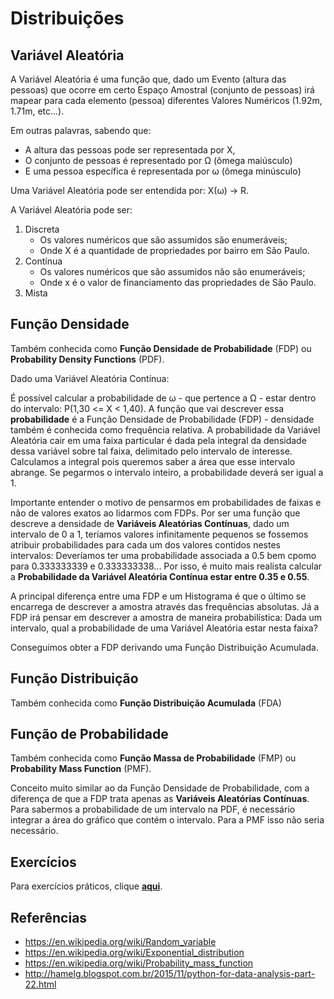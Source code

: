 # Distribuições

## Variável Aleatória

A Variável Aleatória é uma função que, dado um Evento (altura das pessoas) que ocorre em certo Espaço Amostral (conjunto de pessoas) irá mapear para cada elemento (pessoa) diferentes Valores Numéricos (1.92m, 1.71m, etc...).

Em outras palavras, sabendo que:
	
* A altura das pessoas pode ser representada por X, 
* O conjunto de pessoas é representado por Ω (ômega maiúsculo) 
* E uma pessoa específica é representada por ω (ômega minúsculo)

Uma Variável Aleatória pode ser entendida por: X(ω) → R.

A Variável Aleatória pode ser:
1. Discreta
	* Os valores numéricos que são assumidos são enumeráveis;
	* Onde X é a quantidade de propriedades por bairro em São Paulo.
1. Contínua
	* Os valores numéricos que são assumidos não são enumeráveis;
	* Onde x é o valor de financiamento das propriedades de São Paulo.
1. Mista	

## Função Densidade

Também conhecida como **Função Densidade de Probabilidade** (FDP) ou **Probability Density Functions** (PDF).

Dado uma Variável Aleatória Contínua:

É possível calcular a probabilidade de ω - que pertence a Ω - estar dentro do intervalo: P(1,30 <= X < 1,40). A função que vai descrever essa **probabilidade** é a Função Densidade de Probabilidade (FDP) - densidade também é conhecida como frequência relativa. A probabilidade da Variável Aleatória cair em uma faixa particular é dada pela integral da densidade dessa variável sobre tal faixa, delimitado pelo intervalo de interesse. Calculamos a integral pois queremos saber a área que esse intervalo abrange. Se pegarmos o intervalo inteiro, a probabilidade deverá ser igual a 1.

Importante entender o motivo de pensarmos em probabilidades de faixas e não de valores exatos ao lidarmos com FDPs. Por ser uma função que descreve a densidade de ****Variáveis Aleatórias Contínuas****, dado um intervalo de 0 a 1, teríamos valores infinitamente pequenos se fossemos atribuir probabilidades para cada um dos valores contidos nestes intervalos: Deveríamos ter uma probabilidade associada a 0.5 bem cpomo para 0.333333339 e 0.333333338... Por isso, é muito mais realista calcular a **Probabilidade da Variável Aleatória Contínua estar entre 0.35 e 0.55**.

A principal diferença entre uma FDP e um Histograma é que o último se encarrega de descrever a amostra através das frequências absolutas. Já a FDP irá pensar em descrever a amostra de maneira probabilística: Dada um intervalo, qual a probabilidade de uma Variável Aleatória estar nesta faixa? 
	
Conseguimos obter a FDP derivando uma Função Distribuição Acumulada.

## Função Distribuição

Também conhecida como **Função Distribuição Acumulada** (FDA)

## Função de Probabilidade

Também conhecida como **Função Massa de Probabilidade** (FMP) ou **Probability Mass Function** (PMF).

Conceito muito similar ao da Função Densidade de Probabilidade, com a diferença de que a FDP trata apenas as **Variáveis Aleatórias Contínuas**. Para sabermos a probabilidade de um intervalo na PDF, é necessário integrar a área do gráfico que contém o intervalo. Para a PMF isso não seria necessário.

## Exercícios

Para exercícios práticos, clique **[aqui](./distribuitions_exercises.ipynb)**.

## Referências

* https://en.wikipedia.org/wiki/Random_variable
* https://en.wikipedia.org/wiki/Exponential_distribution
* https://en.wikipedia.org/wiki/Probability_mass_function
* http://hamelg.blogspot.com.br/2015/11/python-for-data-analysis-part-22.html
